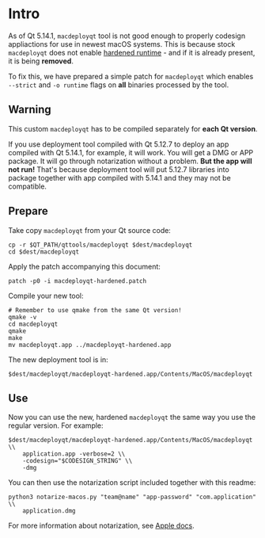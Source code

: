 # Intro

As of Qt 5.14.1, `macdeployqt` tool is not good enough to properly codesign
appliactions for use in newest macOS systems. This is because stock
`macdeployqt` does not enable [hardened runtime](https://developer.apple.com/documentation/security/hardened_runtime) - and if it is already present, it is
being **removed**.

To fix this, we have prepared a simple patch for `macdeployqt` which enables
`--strict` and `-o runtime` flags on **all** binaries processed by the tool.

## Warning

This custom `macdeployqt` has to be compiled separately for **each Qt version**.

If you use deployment tool compiled with Qt 5.12.7 to deploy an app compiled
with Qt 5.14.1, for example, it will work. You will get a DMG or APP package. It
will go through notarization without a problem. **But the app will not run!**
That's because deployment tool will put 5.12.7 libraries into package together
with app compiled with 5.14.1 and they may not be compatible.

## Prepare

Take copy `macdeployqt` from your Qt source code:

    cp -r $QT_PATH/qttools/macdeployqt $dest/macdeployqt
    cd $dest/macdeployqt

Apply the patch accompanying this document:

    patch -p0 -i macdeployqt-hardened.patch

Compile your new tool:

    # Remember to use qmake from the same Qt version!
    qmake -v
    cd macdeployqt
    qmake
    make
    mv macdeployqt.app ../macdeployqt-hardened.app

The new deployment tool is in:

    $dest/macdeployqt/macdeployqt-hardened.app/Contents/MacOS/macdeployqt

## Use

Now you can use the new, hardened `macdeployqt` the same way you use the regular
version. For example:

    $dest/macdeployqt/macdeployqt-hardened.app/Contents/MacOS/macdeployqt \\
        application.app -verbose=2 \\
        -codesign="$CODESIGN_STRING" \\
        -dmg

You can then use the notarization script included together with this readme:

    python3 notarize-macos.py "team@name" "app-password" "com.application" \\
        application.dmg

For more information about notarization, see [Apple docs](https://developer.apple.com/documentation/security/notarizing_your_app_before_distribution#3087727).
